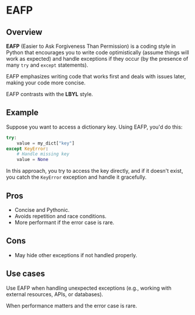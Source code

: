 # EAFP

## Overview

**EAFP** (Easier to Ask Forgiveness Than Permission) is a coding style in Python that encourages you to write code optimistically (assume things will work as expected) and handle exceptions if they occur (by the presence of many `try` and `except` statements).

EAFP emphasizes writing code that works first and deals with issues later, making your code more concise.

EAFP contrasts with the **LBYL** style.


## Example

Suppose you want to access a dictionary key. Using EAFP, you'd do this:

```python
try:
    value = my_dict["key"]
except KeyError:
    # Handle missing key
    value = None
```

In this approach, you try to access the key directly, and if it doesn't exist, you catch the `KeyError` exception and handle it gracefully. 


## Pros

- Concise and Pythonic.
- Avoids repetition and race conditions.
- More performant if the error case is rare.


## Cons
- May hide other exceptions if not handled properly.


## Use cases

Use EAFP when handling unexpected exceptions (e.g., working with external resources, APIs, or databases).

When performance matters and the error case is rare.
